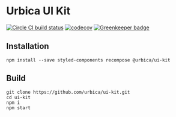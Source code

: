 # Urbica UI Kit

[![Circle CI build status](https://circleci.com/gh/urbica/ui-kit.svg?style=shield)](https://circleci.com/gh/urbica/ui-kit/tree/master)
[![codecov](https://codecov.io/gh/urbica/ui-kit/branch/master/graph/badge.svg)](https://codecov.io/gh/urbica/ui-kit)
[![Greenkeeper badge](https://badges.greenkeeper.io/urbica/ui-kit.svg)](https://greenkeeper.io/)

## Installation

```shell
npm install --save styled-components recompose @urbica/ui-kit
```

## Build

```shell
git clone https://github.com/urbica/ui-kit.git
cd ui-kit
npm i
npm start
```
